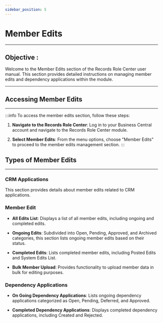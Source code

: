 ```yaml
---
sidebar_position: 5
---
```


# Member Edits
---

<div class="customized-intro-container" id="introduction">
    <h2 class="overtime-management"> Objective : </h2>
    <p> Welcome to the Member Edits section of the Records Role Center user manual. This section provides detailed instructions on managing member edits and dependency applications within the module.</p>
</div>

-------

## Accessing Member Edits
---

:::info
To access the member edits section, follow these steps:

1. **Navigate to the Records Role Center**: Log in to your Business Central account and navigate to the Records Role Center module.
   
2. **Select Member Edits**: From the menu options, choose "Member Edits" to proceed to the member edits management section.
:::

## Types of Member Edits
---

### CRM Applications

This section provides details about member edits related to CRM applications.

### Member Edit

- **All Edits List**: Displays a list of all member edits, including ongoing and completed edits.
  
- **Ongoing Edits**: Subdivided into Open, Pending, Approved, and Archived categories, this section lists ongoing member edits based on their status.

- **Completed Edits**: Lists completed member edits, including Posted Edits and System Edits List.

- **Bulk Member Upload**: Provides functionality to upload member data in bulk for editing purposes.

### Dependency Applications

- **On Going Dependency Applications**: Lists ongoing dependency applications categorized as Open, Pending, Deferred, and Approved.

- **Completed Dependency Applications**: Displays completed dependency applications, including Created and Rejected.
